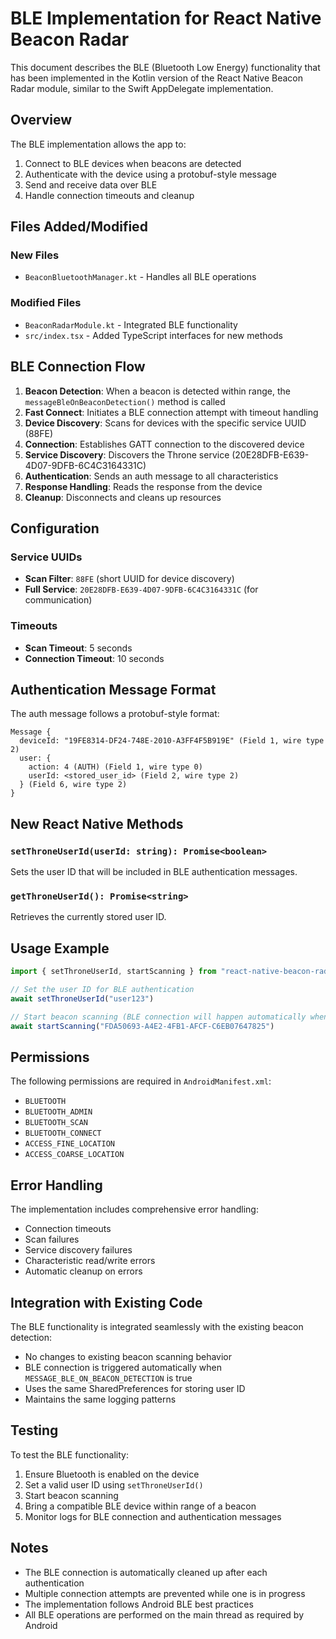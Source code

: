 # BLE Implementation for React Native Beacon Radar

This document describes the BLE (Bluetooth Low Energy) functionality that has been implemented in the Kotlin version of the React Native Beacon Radar module, similar to the Swift AppDelegate implementation.

## Overview

The BLE implementation allows the app to:

1. Connect to BLE devices when beacons are detected
2. Authenticate with the device using a protobuf-style message
3. Send and receive data over BLE
4. Handle connection timeouts and cleanup

## Files Added/Modified

### New Files

- `BeaconBluetoothManager.kt` - Handles all BLE operations

### Modified Files

- `BeaconRadarModule.kt` - Integrated BLE functionality
- `src/index.tsx` - Added TypeScript interfaces for new methods

## BLE Connection Flow

1. **Beacon Detection**: When a beacon is detected within range, the `messageBleOnBeaconDetection()` method is called
2. **Fast Connect**: Initiates a BLE connection attempt with timeout handling
3. **Device Discovery**: Scans for devices with the specific service UUID (88FE)
4. **Connection**: Establishes GATT connection to the discovered device
5. **Service Discovery**: Discovers the Throne service (20E28DFB-E639-4D07-9DFB-6C4C3164331C)
6. **Authentication**: Sends an auth message to all characteristics
7. **Response Handling**: Reads the response from the device
8. **Cleanup**: Disconnects and cleans up resources

## Configuration

### Service UUIDs

- **Scan Filter**: `88FE` (short UUID for device discovery)
- **Full Service**: `20E28DFB-E639-4D07-9DFB-6C4C3164331C` (for communication)

### Timeouts

- **Scan Timeout**: 5 seconds
- **Connection Timeout**: 10 seconds

## Authentication Message Format

The auth message follows a protobuf-style format:

```
Message {
  deviceId: "19FE8314-DF24-748E-2010-A3FF4F5B919E" (Field 1, wire type 2)
  user: {
    action: 4 (AUTH) (Field 1, wire type 0)
    userId: <stored_user_id> (Field 2, wire type 2)
  } (Field 6, wire type 2)
}
```

## New React Native Methods

### `setThroneUserId(userId: string): Promise<boolean>`

Sets the user ID that will be included in BLE authentication messages.

### `getThroneUserId(): Promise<string>`

Retrieves the currently stored user ID.

## Usage Example

```typescript
import { setThroneUserId, startScanning } from "react-native-beacon-radar"

// Set the user ID for BLE authentication
await setThroneUserId("user123")

// Start beacon scanning (BLE connection will happen automatically when beacons are detected)
await startScanning("FDA50693-A4E2-4FB1-AFCF-C6EB07647825")
```

## Permissions

The following permissions are required in `AndroidManifest.xml`:

- `BLUETOOTH`
- `BLUETOOTH_ADMIN`
- `BLUETOOTH_SCAN`
- `BLUETOOTH_CONNECT`
- `ACCESS_FINE_LOCATION`
- `ACCESS_COARSE_LOCATION`

## Error Handling

The implementation includes comprehensive error handling:

- Connection timeouts
- Scan failures
- Service discovery failures
- Characteristic read/write errors
- Automatic cleanup on errors

## Integration with Existing Code

The BLE functionality is integrated seamlessly with the existing beacon detection:

- No changes to existing beacon scanning behavior
- BLE connection is triggered automatically when `MESSAGE_BLE_ON_BEACON_DETECTION` is true
- Uses the same SharedPreferences for storing user ID
- Maintains the same logging patterns

## Testing

To test the BLE functionality:

1. Ensure Bluetooth is enabled on the device
2. Set a valid user ID using `setThroneUserId()`
3. Start beacon scanning
4. Bring a compatible BLE device within range of a beacon
5. Monitor logs for BLE connection and authentication messages

## Notes

- The BLE connection is automatically cleaned up after each authentication
- Multiple connection attempts are prevented while one is in progress
- The implementation follows Android BLE best practices
- All BLE operations are performed on the main thread as required by Android
